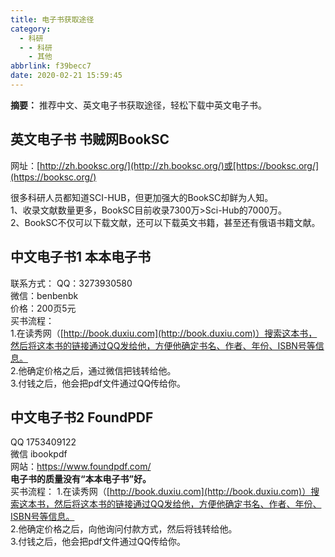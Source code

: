 ```yaml
---
title: 电子书获取途径
category:
  - 科研
  - - 科研
    - 其他
abbrlink: f39becc7
date: 2020-02-21 15:59:45
---
```

**摘要：** 推荐中文、英文电子书获取途径，轻松下载中英文电子书。
<!-- more -->

## 英文电子书 书贼网BookSC  
网址：[http://zh.booksc.org/](http://zh.booksc.org/)或[https://booksc.org/](https://booksc.org/)    

很多科研人员都知道SCI-HUB，但更加强大的BookSC却鲜为人知。  
1、收录文献数量更多，BookSC目前收录7300万>Sci-Hub的7000万。  
2、BookSC不仅可以下载文献，还可以下载英文书籍，甚至还有俄语书籍文献。  

## 中文电子书1 本本电子书
联系方式：
QQ：3273930580  
微信：benbenbk  
价格：200页5元  
买书流程：  
1.在读秀网（[http://book.duxiu.com](http://book.duxiu.com)）搜索这本书，然后将这本书的链接通过QQ发给他，方便他确定书名、作者、年份、ISBN号等信息。  
2.他确定价格之后，通过微信把钱转给他。  
3.付钱之后，他会把pdf文件通过QQ传给你。  

## 中文电子书2 FoundPDF
QQ 1753409122  
微信 ibookpdf  
网站：https://www.foundpdf.com/  
**电子书的质量没有“本本电子书”好。**  
买书流程：
1.在读秀网（[http://book.duxiu.com](http://book.duxiu.com)）搜索这本书，然后将这本书的链接通过QQ发给他，方便他确定书名、作者、年份、ISBN号等信息。  
2.他确定价格之后，向他询问付款方式，然后将钱转给他。  
3.付钱之后，他会把pdf文件通过QQ传给你。  

